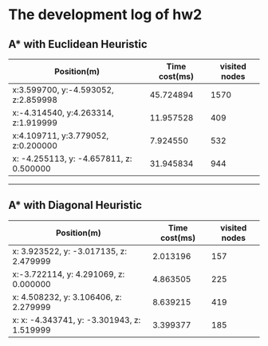 # The development log of hw2

## A* with Euclidean Heuristic



Position(m) | Time cost(ms) |  visited nodes  
-|-|-
x:3.599700, y:-4.593052, z:2.859998 | 45.724894| 1570 |
x:-4.314540, y:4.263314, z:1.919999 | 11.957528 | 409 |
x:4.109711, y:3.779052, z:0.200000 | 7.924550 | 532 |
x: -4.255113, y: -4.657811, z: 0.500000 | 31.945834 | 944 |

---

## A* with Diagonal Heuristic

Position(m) | Time cost(ms) |  visited nodes  
-|-|-
x: 3.923522, y: -3.017135, z: 2.479999 | 2.013196 | 157 |
x:-3.722114, y: 4.291069, z: 0.000000 | 4.863505 | 225 |
x: 4.508232, y: 3.106406, z: 2.279999 | 8.639215 | 419 |
x: x: -4.343741, y: -3.301943, z: 1.519999 | 3.399377 | 185 |
